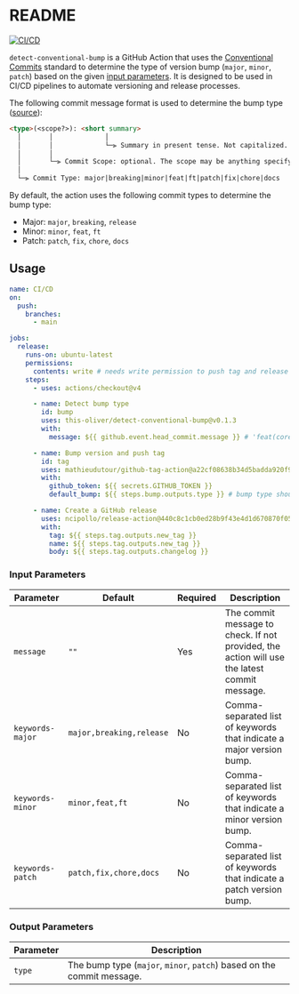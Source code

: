# README

[![CI/CD](https://github.com/this-oliver/detect-conventional-bump/actions/workflows/cicd.yaml/badge.svg)](https://github.com/this-oliver/detect-conventional-bump/actions/workflows/cicd.yaml)

`detect-conventional-bump` is a GitHub Action that uses the [Conventional Commits](https://www.conventionalcommits.org/en/v1.0.0/) standard to determine the type of version bump (`major`, `minor`, `patch`) based on the given [input parameters](#input-parameters). It is designed to be used in CI/CD pipelines to automate versioning and release processes.

The following commit message format is used to determine the bump type ([source](https://github.com/angular/angular/blob/9228a733631a7d3ba79456c7b2da6e6ff239d4cb/contributing-docs/commit-message-guidelines.md#commit-message-header)):

```md
<type>(<scope?>): <short summary>
  │       │             │
  │       │             └─⫸ Summary in present tense. Not capitalized. No period at the end.
  │       │
  │       └─⫸ Commit Scope: optional. The scope may be anything specifying the place of the commit change.
  │
  └─⫸ Commit Type: major|breaking|minor|feat|ft|patch|fix|chore|docs
```

By default, the action uses the following commit types to determine the bump type:

- Major: `major`, `breaking`, `release`
- Minor: `minor`, `feat`, `ft`
- Patch: `patch`, `fix`, `chore`, `docs`

## Usage

```yaml
name: CI/CD
on:
  push:
    branches:
      - main

jobs:
  release:
    runs-on: ubuntu-latest
    permissions:
      contents: write # needs write permission to push tag and release
    steps:
      - uses: actions/checkout@v4

      - name: Detect bump type
        id: bump
        uses: this-oliver/detect-conventional-bump@v0.1.3
        with:
          message: ${{ github.event.head_commit.message }} # 'feat(core): adds new feature'

      - name: Bump version and push tag
        id: tag
        uses: mathieudutour/github-tag-action@a22cf08638b34d5badda920f9daf6e72c477b07b # v6.2
        with:
          github_token: ${{ secrets.GITHUB_TOKEN }}
          default_bump: ${{ steps.bump.outputs.type }} # bump type should be 'minor'

      - name: Create a GitHub release
        uses: ncipollo/release-action@440c8c1cb0ed28b9f43e4d1d670870f059653174 # v1.16.0
        with:
          tag: ${{ steps.tag.outputs.new_tag }}
          name: ${{ steps.tag.outputs.new_tag }}
          body: ${{ steps.tag.outputs.changelog }}
```

### Input Parameters

| Parameter | Default | Required | Description |
| --------- | ----------- | ------- | -------- |
| `message` | `""` | Yes | The commit message to check. If not provided, the action will use the latest commit message. |
| `keywords-major` | `major,breaking,release` | No | Comma-separated list of keywords that indicate a major version bump. |
| `keywords-minor` | `minor,feat,ft` | No | Comma-separated list of keywords that indicate a minor version bump. |
| `keywords-patch` | `patch,fix,chore,docs` | No | Comma-separated list of keywords that indicate a patch version bump. |

### Output Parameters

| Parameter | Description |
| --------- | ----------- |
| `type` | The bump type (`major`, `minor`, `patch`) based on the commit message. |
